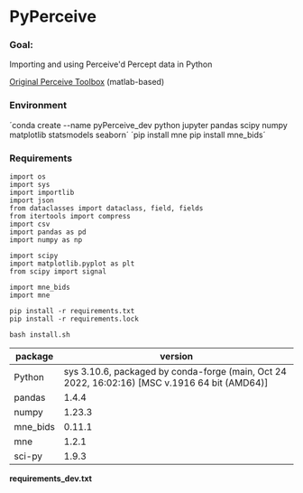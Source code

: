# PyPerceive

### Goal:
Importing and using Perceive'd Percept data in Python

[Original Perceive Toolbox](https://github.com/neuromodulation/perceive) (matlab-based)


### Environment
´conda create --name pyPerceive_dev python jupyter pandas scipy numpy matplotlib statsmodels seaborn´
´pip install mne 
pip install mne_bids´

### Requirements

```
import os
import sys
import importlib
import json
from dataclasses import dataclass, field, fields
from itertools import compress
import csv
import pandas as pd
import numpy as np

import scipy
import matplotlib.pyplot as plt
from scipy import signal

import mne_bids
import mne
```

``` 
pip install -r requirements.txt
pip install -r requirements.lock

bash install.sh
```


| package | version |
| ------- | ------- |
|Python   | sys 3.10.6, packaged by conda-forge (main, Oct 24 2022, 16:02:16) [MSC v.1916 64 bit (AMD64)] |
| pandas  | 1.4.4 |
| numpy   | 1.23.3 |
| mne_bids| 0.11.1 |
| mne     |  1.2.1 |
| sci-py  | 1.9.3 |


**requirements_dev.txt** 
 